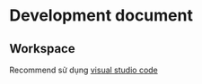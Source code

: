 # Development document

## Workspace

Recommend sử dụng [visual studio code](https://code.visualstudio.com/)
